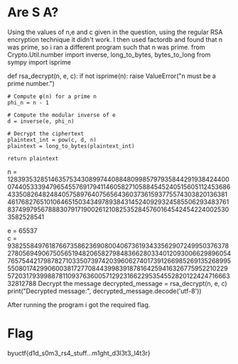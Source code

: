 # Are S A?

Using the values of n,e and c given in the question, using the regular RSA encryption technique it didn't work. I then used factordb and found that n was prime, so i ran a different program such that n was prime.
from Crypto.Util.number import inverse, long_to_bytes, bytes_to_long
from sympy import isprime

def rsa_decrypt(n, e, c):
    if not isprime(n):
        raise ValueError("n must be a prime number.")

    # Compute φ(n) for a prime n
    phi_n = n - 1

    # Compute the modular inverse of e
    d = inverse(e, phi_n)

    # Decrypt the ciphertext
    plaintext_int = pow(c, d, n)
    plaintext = long_to_bytes(plaintext_int)
    
    return plaintext


n = 128393532851463575343089974408848099857979358442919384244000744053339479654557691794114605827105884545240515605112453686433508264824840575897640756564360373615937755743038201363814617682765101064651503434978938431452409293245855062934837618374997956788830791719002612108253528457601645424542240025303582528541
  
e = 65537        
c = 93825584976187667358623690800406736193433562907249950376378278056949067505651948206582798483662803340120930066298960547657544217987827103350739742039606274017391266985269135268995550801742990600381727708443998391878164259416326775952210229572031793998878110937636005712923166229535455282012242471666332812788
Decrypt the message
decrypted_message = rsa_decrypt(n, e, c)
print("Decrypted message:", decrypted_message.decode('utf-8'))




After running the program i got the required flag.

  # Flag

  byuctf{d1d_s0m3_rs4_stuff...m1ght_d3l3t3_l4t3r}
